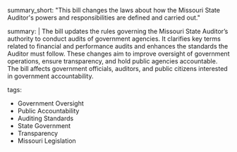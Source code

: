 summary_short: "This bill changes the laws about how the Missouri State Auditor's powers and responsibilities are defined and carried out."

summary: |
  The bill updates the rules governing the Missouri State Auditor’s authority to conduct audits of government agencies. It clarifies key terms related to financial and performance audits and enhances the standards the Auditor must follow. These changes aim to improve oversight of government operations, ensure transparency, and hold public agencies accountable. The bill affects government officials, auditors, and public citizens interested in government accountability.

tags:
  - Government Oversight
  - Public Accountability
  - Auditing Standards
  - State Government
  - Transparency
  - Missouri Legislation
